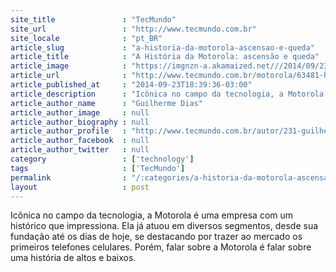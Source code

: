 ```yaml
---
site_title               : "TecMundo"
site_url                 : "http://www.tecmundo.com.br"
site_locale              : "pt_BR"
article_slug             : "a-historia-da-motorola-ascensao-e-queda"
article_title            : "A História da Motorola: ascensão e queda"
article_image            : "https://imgnzn-a.akamaized.net///2014/09/23/23183847961805-t1200x480.jpg"
article_url              : "http://www.tecmundo.com.br/motorola/63481-historia-motorola-ascensao-queda.htm"
article_published_at     : "2014-09-23T18:39:36-03:00"
article_description      : "Icônica no campo da tecnologia, a Motorola é uma empresa com um histórico que impressiona. Ela já atuou em diversos segmentos, desde sua fundação até os dias de hoje, se destacando por trazer ao mercado os primeiros telefones celulares. Porém, falar sobre a Motorola é falar sobre uma história de altos e baixos."
article_author_name      : "Guilherme Dias"
article_author_image     : null
article_author_biography : null
article_author_profile   : "http://www.tecmundo.com.br/autor/231-guilherme-dias/"
article_author_facebook  : null
article_author_twitter   : null
category                 : ['technology']
tags                     : ['TecMundo']
permalink                : "/:categories/a-historia-da-motorola-ascensao-e-queda/"
layout                   : post
---
```


Icônica no campo da tecnologia, a Motorola é uma empresa com um histórico que impressiona. Ela já atuou em diversos segmentos, desde sua fundação até os dias de hoje, se destacando por trazer ao mercado os primeiros telefones celulares. Porém, falar sobre a Motorola é falar sobre uma história de altos e baixos.
